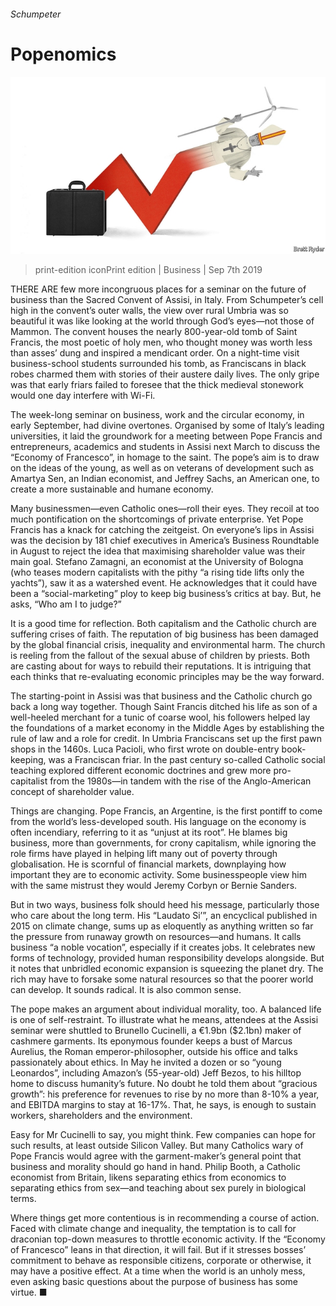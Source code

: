 ###### Schumpeter

# Popenomics 

![image](images/20190907_WBD000_0.jpg) 

> print-edition iconPrint edition | Business | Sep 7th 2019 

THERE ARE few more incongruous places for a seminar on the future of business than the Sacred Convent of Assisi, in Italy. From Schumpeter’s cell high in the convent’s outer walls, the view over rural Umbria was so beautiful it was like looking at the world through God’s eyes—not those of Mammon. The convent houses the nearly 800-year-old tomb of Saint Francis, the most poetic of holy men, who thought money was worth less than asses’ dung and inspired a mendicant order. On a night-time visit business-school students surrounded his tomb, as Franciscans in black robes charmed them with stories of their austere daily lives. The only gripe was that early friars failed to foresee that the thick medieval stonework would one day interfere with Wi-Fi. 

The week-long seminar on business, work and the circular economy, in early September, had divine overtones. Organised by some of Italy’s leading universities, it laid the groundwork for a meeting between Pope Francis and entrepreneurs, academics and students in Assisi next March to discuss the “Economy of Francesco”, in homage to the saint. The pope’s aim is to draw on the ideas of the young, as well as on veterans of development such as Amartya Sen, an Indian economist, and Jeffrey Sachs, an American one, to create a more sustainable and humane economy. 

Many businessmen—even Catholic ones—roll their eyes. They recoil at too much pontification on the shortcomings of private enterprise. Yet Pope Francis has a knack for catching the zeitgeist. On everyone’s lips in Assisi was the decision by 181 chief executives in America’s Business Roundtable in August to reject the idea that maximising shareholder value was their main goal. Stefano Zamagni, an economist at the University of Bologna (who teases modern capitalists with the pithy “a rising tide lifts only the yachts”), saw it as a watershed event. He acknowledges that it could have been a “social-marketing” ploy to keep big business’s critics at bay. But, he asks, “Who am I to judge?” 

It is a good time for reflection. Both capitalism and the Catholic church are suffering crises of faith. The reputation of big business has been damaged by the global financial crisis, inequality and environmental harm. The church is reeling from the fallout of the sexual abuse of children by priests. Both are casting about for ways to rebuild their reputations. It is intriguing that each thinks that re-evaluating economic principles may be the way forward. 

The starting-point in Assisi was that business and the Catholic church go back a long way together. Though Saint Francis ditched his life as son of a well-heeled merchant for a tunic of coarse wool, his followers helped lay the foundations of a market economy in the Middle Ages by establishing the rule of law and a role for credit. In Umbria Franciscans set up the first pawn shops in the 1460s. Luca Pacioli, who first wrote on double-entry book-keeping, was a Franciscan friar. In the past century so-called Catholic social teaching explored different economic doctrines and grew more pro-capitalist from the 1980s—in tandem with the rise of the Anglo-American concept of shareholder value. 

Things are changing. Pope Francis, an Argentine, is the first pontiff to come from the world’s less-developed south. His language on the economy is often incendiary, referring to it as “unjust at its root”. He blames big business, more than governments, for crony capitalism, while ignoring the role firms have played in helping lift many out of poverty through globalisation. He is scornful of financial markets, downplaying how important they are to economic activity. Some businesspeople view him with the same mistrust they would Jeremy Corbyn or Bernie Sanders. 

But in two ways, business folk should heed his message, particularly those who care about the long term. His “Laudato Si’”, an encyclical published in 2015 on climate change, sums up as eloquently as anything written so far the pressure from runaway growth on resources—and humans. It calls business “a noble vocation”, especially if it creates jobs. It celebrates new forms of technology, provided human responsibility develops alongside. But it notes that unbridled economic expansion is squeezing the planet dry. The rich may have to forsake some natural resources so that the poorer world can develop. It sounds radical. It is also common sense. 

The pope makes an argument about individual morality, too. A balanced life is one of self-restraint. To illustrate what he means, attendees at the Assisi seminar were shuttled to Brunello Cucinelli, a €1.9bn ($2.1bn) maker of cashmere garments. Its eponymous founder keeps a bust of Marcus Aurelius, the Roman emperor-philosopher, outside his office and talks passionately about ethics. In May he invited a dozen or so “young Leonardos”, including Amazon’s (55-year-old) Jeff Bezos, to his hilltop home to discuss humanity’s future. No doubt he told them about “gracious growth”: his preference for revenues to rise by no more than 8-10% a year, and EBITDA margins to stay at 16-17%. That, he says, is enough to sustain workers, shareholders and the environment. 

Easy for Mr Cucinelli to say, you might think. Few companies can hope for such results, at least outside Silicon Valley. But many Catholics wary of Pope Francis would agree with the garment-maker’s general point that business and morality should go hand in hand. Philip Booth, a Catholic economist from Britain, likens separating ethics from economics to separating ethics from sex—and teaching about sex purely in biological terms. 

Where things get more contentious is in recommending a course of action. Faced with climate change and inequality, the temptation is to call for draconian top-down measures to throttle economic activity. If the “Economy of Francesco” leans in that direction, it will fail. But if it stresses bosses’ commitment to behave as responsible citizens, corporate or otherwise, it may have a positive effect. At a time when the world is an unholy mess, even asking basic questions about the purpose of business has some virtue. ■ 


